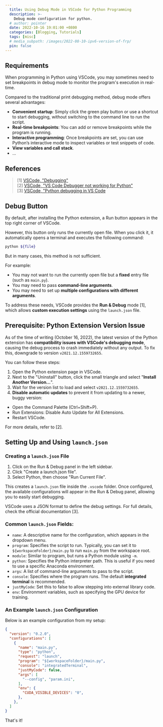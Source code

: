 ```yaml
---
  title: Using Debug Mode in VSCode for Python Programming
  description: >-
    Debug mode configuration for python.
  # author: pointer
  date: 2022-10-16 19:01:00 +0800
  categories: [Blogging, Tutorials]
  tags: [misc]
  # media_subpath: /images/2022-08-10-ipv6-version-of-frp/
  pin: false
---
```



## Requirements

When programming in Python using VSCode, you may sometimes need to set breakpoints in debug mode to monitor the program's execution in real-time.

Compared to the traditional print debugging method, debug mode offers several advantages:
- **Convenient startup**: Simply click the green play button or use a shortcut to start debugging, without switching to the command line to run the script.
- **Real-time breakpoints**: You can add or remove breakpoints while the program is running.
- **Interactive programming**: Once breakpoints are set, you can use Python’s interactive mode to inspect variables or test snippets of code.
- **View variables and call stack**.
- ...


## References

> [1] [VSCode, "Debugging"](https://code.visualstudio.com/docs/editor/debugging)  
> [2] [VSCode, "VS Code Debugger not working for Python"](https://learn.microsoft.com/en-us/answers/questions/724858/vscode-debugger-not-working-for-python.html)  
> [3] [VSCode, "Python debugging in VS Code](https://code.visualstudio.com/docs/python/debugging)  


## Debug Button

By default, after installing the Python extension, a Run button appears in the top right corner of VSCode.

However, this button only runs the currently open file. When you click it, it automatically opens a terminal and executes the following command:

```sh
python ${file}
```

But in many cases, this method is not sufficient.

For example:
- You may not want to run the currently open file but a **fixed** entry file (such as `main.py`).
- You may need to pass **command-line arguments**.
- You may need to set up **multiple configurations with different arguments**.

To address these needs, VSCode provides the **Run & Debug** mode [1], which allows **custom execution settings** using the `launch.json` file.


## Prerequisite: Python Extension Version Issue

As of the time of writing (October 16, 2022), the latest version of the Python extension has **compatibility issues with VSCode's debugging mode**, causing the debug process to crash immediately without any output. To fix this, downgrade to version `v2021.12.1559732655`. 

You can follow these steps:

1. Open the Python extension page in VSCode.
2. Next to the "Uninstall" button, click the small triangle and select "**Install Another Version...**".
3. Wait for the version list to load and select `v2021.12.1559732655`.
4. **Disable automatic updates** to prevent it from updating to a newer, buggy version:
  - Open the Command Palette (Ctrl+Shift+P).
  - Run Extensions: Disable Auto Update for All Extensions.
  - Restart VSCode.

For more details, refer to [2].


## Setting Up and Using `launch.json`

### Creating a `launch.json` File

1. Click on the Run & Debug panel in the left sidebar.
2. Click "Create a launch.json file".
3. Select Python, then choose "Run Current File".

This creates a `launch.json` file inside the `.vscode` folder. Once configured, the available configurations will appear in the Run & Debug panel, allowing you to easily start debugging.

VSCode uses a JSON format to define the debug settings. For full details, check the official documentation [3].

### Common `launch.json` Fields:

- `name`: A descriptive name for the configuration, which appears in the dropdown menu.
- `program`: Specifies the script to run. Typically, you can set it to `${workspaceFolder}/main.py` to run `main.py` from the workspace root.
- `module`: Similar to program, but runs a Python module using `-m`.
- `python`: Specifies the Python interpreter path. This is useful if you need to use a specific Anaconda environment.
- `args`: A list of command-line arguments to pass to the script.
- `console`: Specifies where the program runs. The default **integrated terminal** is recommended.
- `justMyCode`: Set this to false to allow stepping into external library code.
- `env`: Environment variables, such as specifying the GPU device for training.

### An Example `launch.json` Configuration

Below is an example configuration from my setup:

```json
{
  "version": "0.2.0",
  "configurations": [
    {
      "name": "main.py",
      "type": "python",
      "request": "launch",
      "program": "${workspaceFolder}/main.py",
      "console": "integratedTerminal",
      "justMyCode": false,
      "args": [
        "--config", "param.ini",
      ],
      "env": {
        "CUDA_VISIBLE_DEVICES": "0",
      },
    },
  ]
}
```

That's it!
